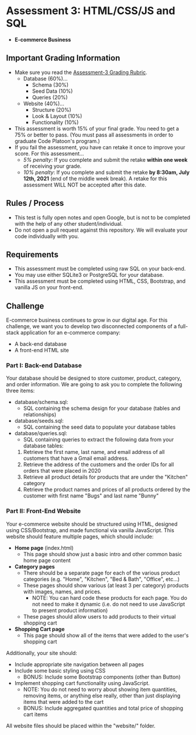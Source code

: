 # Assessment 3: HTML/CSS/JS and SQL
- **E-commerce Business**

## Important Grading Information
- Make sure you read the [Assessment-3 Grading Rubric](https://docs.google.com/spreadsheets/d/1-YjVU8Wt7qgW8yOImASqB2uYiLBu93dVJuLYjUlEIgk/edit?usp=sharing).
  - Database (60%)...
    - Schema (30%)
    - Seed Data (10%)
    - Queries (20%)
  - Website (40%)...
    - Structure (20%)
    - Look & Layout (10%)
    - Functionality (10%)
- This assessment is worth 15% of your final grade. You need to get a 75% or better to pass. (You must pass all assessments in order to graduate Code Platoon's program.)
- If you fail the assessment, you have can retake it once to improve your score. For this assessment... 
  - *5% penalty*: If you complete and submit the retake **within one week** of receiving your grade.
  - *10% penalty*: If you complete and submit the retake **by 8:30am, July 12th, 2021** (end of the middle week break). A retake for this assessment WILL NOT be accepted after this date.

## Rules / Process
- This test is fully open notes and open Google, but is not to be completed with the help of any other student/individual.
- Do not open a pull request against this repository. We will evaluate your code individually with you.

## Requirements
- This assessment must be completed using raw SQL on your back-end.
- You may use either SQLite3 or PostgreSQL for your database.
- This assessment must be completed using HTML, CSS, Bootstrap, and vanilla JS on your front-end.

## Challenge
E-commerce business continues to grow in our digital age. For this challenge, we want you to develop two disconnected components of a full-stack application for an e-commerce company:
- A back-end database
- A front-end HTML site

### Part I: Back-end Database
Your database should be designed to store customer, product, category, and order information. We are going to ask you to complete the following three items:
- database/schema.sql:
  - SQL containing the schema design for your database (tables and relationships)
- database/seeds.sql:
  - SQL containing the seed data to populate your database tables
- database/queries.sql:
  - SQL containing queries to extract the following data from your database tables:
  1. Retrieve the first name, last name, and email address of all customers that have a Gmail email address.
  2. Retrieve the address of the customers and the order IDs for all orders that were placed in 2020
  3. Retrieve all product details for products that are under the "Kitchen" category
  4. Retrieve the product names and prices of all products ordered by the customer with first name "Bugs" and last name "Bunny"

### Part II: Front-End Website
Your e-commerce website should be structured using HTML, designed using CSS/Bootstrap, and made functional via vanilla JavaScript. This website should feature multiple pages, which should include:
- **Home page** (index.html)
  - This page should show just a basic intro and other common basic home page content
- **Category pages**
  - There should be a separate page for each of the various product categories (e.g. "Home", "Kitchen", "Bed & Bath", "Office", etc...)
  - These pages should show various (at least 3 per category) products with images, names, and prices. 
    - NOTE: You can hard code these products for each page. You do not need to make it dynamic (i.e. do not need to use JavaScript to present product information) 
  - These pages should allow users to add products to their virtual shopping cart
- **Shopping Cart page**
  - This page should show all of the items that were added to the user's shopping cart

Additionally, your site should:
  - Include appropriate site navigation between all pages
  - Include some basic styling using CSS
    - BONUS: Include some Bootstrap components (other than Button)
  - Implement shopping cart functionality using JavaScript.
    - NOTE: You do not need to worry about showing item quantities, removing items, or anything else really, other than just displaying items that were added to the cart
    - BONUS: Include aggregated quantities and total price of shopping cart items
  
All website files should be placed within the "website/" folder.
